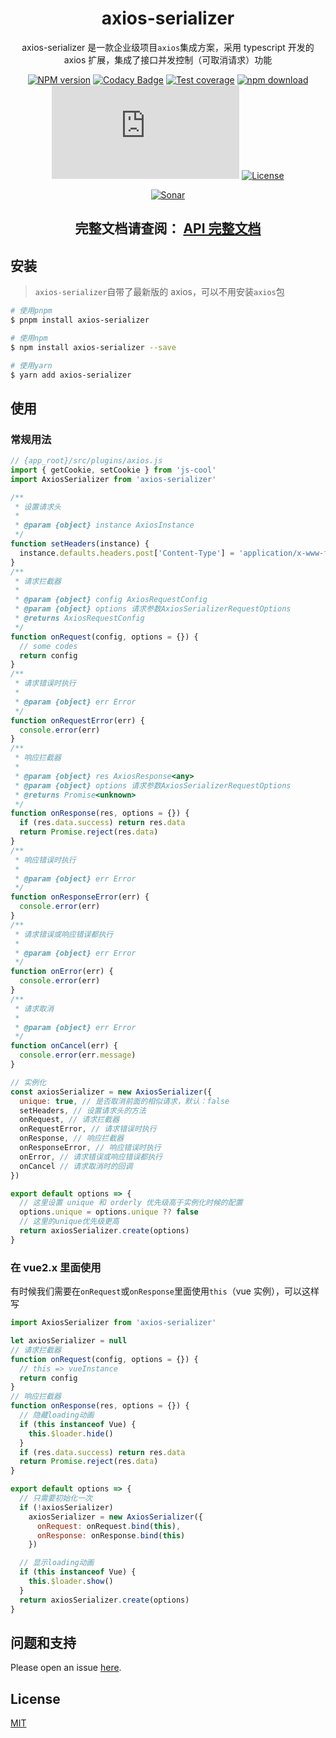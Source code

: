 <div style="text-align: center;" align="center">

# axios-serializer

axios-serializer 是一款企业级项目`axios`集成方案，采用 typescript 开发的 axios 扩展，集成了接口并发控制（可取消请求）功能

[![NPM version][npm-image]][npm-url]
[![Codacy Badge][codacy-image]][codacy-url]
[![Test coverage][codecov-image]][codecov-url]
[![npm download][download-image]][download-url]
[![gzip][gzip-image]][gzip-url]
[![License][license-image]][license-url]

[![Sonar][sonar-image]][sonar-url]

</div>

<div style="text-align: center; margin-bottom: 20px;" align="center">

## **完整文档请查阅： [API 完整文档](./docs/modules.md)**

</div>

## 安装

> `axios-serializer`自带了最新版的 axios，可以不用安装`axios`包

```bash
# 使用pnpm
$ pnpm install axios-serializer

# 使用npm
$ npm install axios-serializer --save

# 使用yarn
$ yarn add axios-serializer
```

## 使用

### 常规用法

```js
// {app_root}/src/plugins/axios.js
import { getCookie, setCookie } from 'js-cool'
import AxiosSerializer from 'axios-serializer'

/**
 * 设置请求头
 *
 * @param {object} instance AxiosInstance
 */
function setHeaders(instance) {
  instance.defaults.headers.post['Content-Type'] = 'application/x-www-form-urlencoded'
}
/**
 * 请求拦截器
 *
 * @param {object} config AxiosRequestConfig
 * @param {object} options 请求参数AxiosSerializerRequestOptions
 * @returns AxiosRequestConfig
 */
function onRequest(config, options = {}) {
  // some codes
  return config
}
/**
 * 请求错误时执行
 *
 * @param {object} err Error
 */
function onRequestError(err) {
  console.error(err)
}
/**
 * 响应拦截器
 *
 * @param {object} res AxiosResponse<any>
 * @param {object} options 请求参数AxiosSerializerRequestOptions
 * @returns Promise<unknown>
 */
function onResponse(res, options = {}) {
  if (res.data.success) return res.data
  return Promise.reject(res.data)
}
/**
 * 响应错误时执行
 *
 * @param {object} err Error
 */
function onResponseError(err) {
  console.error(err)
}
/**
 * 请求错误或响应错误都执行
 *
 * @param {object} err Error
 */
function onError(err) {
  console.error(err)
}
/**
 * 请求取消
 *
 * @param {object} err Error
 */
function onCancel(err) {
  console.error(err.message)
}

// 实例化
const axiosSerializer = new AxiosSerializer({
  unique: true, // 是否取消前面的相似请求，默认：false
  setHeaders, // 设置请求头的方法
  onRequest, // 请求拦截器
  onRequestError, // 请求错误时执行
  onResponse, // 响应拦截器
  onResponseError, // 响应错误时执行
  onError, // 请求错误或响应错误都执行
  onCancel // 请求取消时的回调
})

export default options => {
  // 这里设置 unique 和 orderly 优先级高于实例化时候的配置
  options.unique = options.unique ?? false
  // 这里的unique优先级更高
  return axiosSerializer.create(options)
}
```

### 在 vue2.x 里面使用

有时候我们需要在`onRequest`或`onResponse`里面使用`this`（vue 实例），可以这样写

```js
import AxiosSerializer from 'axios-serializer'

let axiosSerializer = null
// 请求拦截器
function onRequest(config, options = {}) {
  // this => vueInstance
  return config
}
// 响应拦截器
function onResponse(res, options = {}) {
  // 隐藏loading动画
  if (this instanceof Vue) {
    this.$loader.hide()
  }
  if (res.data.success) return res.data
  return Promise.reject(res.data)
}

export default options => {
  // 只需要初始化一次
  if (!axiosSerializer)
    axiosSerializer = new AxiosSerializer({
      onRequest: onRequest.bind(this),
      onResponse: onResponse.bind(this)
    })

  // 显示loading动画
  if (this instanceof Vue) {
    this.$loader.show()
  }
  return axiosSerializer.create(options)
}
```

## 问题和支持

Please open an issue [here](https://github.com/saqqdy/axios-serializer/issues).

## License

[MIT](LICENSE)

[npm-image]: https://img.shields.io/npm/v/axios-serializer.svg?style=flat-square
[npm-url]: https://npmjs.org/package/axios-serializer
[codacy-image]: https://app.codacy.com/project/badge/Grade/f70d4880e4ad4f40aa970eb9ee9d0696
[codacy-url]: https://www.codacy.com/gh/saqqdy/axios-serializer/dashboard?utm_source=github.com&utm_medium=referral&utm_content=saqqdy/axios-serializer&utm_campaign=Badge_Grade
[codecov-image]: https://img.shields.io/codecov/c/github/saqqdy/axios-serializer.svg?style=flat-square
[codecov-url]: https://codecov.io/github/saqqdy/axios-serializer?branch=master
[download-image]: https://img.shields.io/npm/dm/axios-serializer.svg?style=flat-square
[download-url]: https://npmjs.org/package/axios-serializer
[gzip-image]: http://img.badgesize.io/https://unpkg.com/axios-serializer/dist/index.mjs?compression=gzip&label=gzip%20size:%20JS
[gzip-url]: http://img.badgesize.io/https://unpkg.com/axios-serializer/dist/index.mjs?compression=gzip&label=gzip%20size:%20JS
[license-image]: https://img.shields.io/badge/License-MIT-yellow.svg
[license-url]: LICENSE
[sonar-image]: https://sonarcloud.io/api/project_badges/quality_gate?project=saqqdy_axios-serializer
[sonar-url]: https://sonarcloud.io/dashboard?id=saqqdy_axios-serializer

